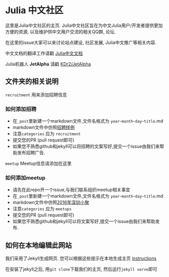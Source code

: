 # Julia 中文社区

这里是Julia中文社区的主页. Julia中文社区旨在为中文Julia用户/开发者提供更加方便的资源, 以及维护供中文用户交流的相关QQ群, 论坛.

在这里的issue大家可以来讨论站点建设, 社区发展, Julia中文推广等相关内容.

中文文档的翻译工作请戳 [Julia中文文档](https://github.com/JuliaCN/julia_zh_cn)

Julia机器人 **JetAlpha** 请戳 [KDr2/JetAlpha](https://github.com/KDr2/JetAlpha.jl)


## 文件夹的相关说明

`recruitment` 用来添加招聘信息

### 如何添加招聘

- 在`_post`里新建一个markdown文件,文件名格式为 `year`-`month`-`day`-`title`.md
- markdown文件中仿照[招聘样例](https://github.com/JuliaCN/juliacn.github.io/blob/rogerluo/_posts/2016-05-01-haplox.md)
- 注意`categories` 应为 `recruitment`
- 提交您的PR (pull request即可)
- 如果您不熟悉github和jekyll可以将招聘的文案写好,提交一个issue由我们来帮助发布招聘广告.

`meetup` Meetup信息请添加在这里

### 如何添加meetup

- 请先在此repo开一个issue,与我们联系组织meetup相关事宜
- 在`_post`里新建一个markdown文件,文件名格式为 `year`-`month`-`day`-`title`.md
- markdown文件中仿照[2016年深圳小聚](https://github.com/JuliaCN/juliacn.github.io/blob/rogerluo/_posts/2016-03-19-2016-user-meetup.md)
- 注意`categories` 应为 `meetups`
- 提交您的PR (pull request即可)
- 如果您不熟悉github和jekyll可以将文案写好,提交一个issue由我们来帮助发布.


## 如何在本地编辑此网站

我们采用了Jekyll生成网页. 您可以根据这些提示在本地生成主页 [instructions](https://help.github.com/articles/using-jekyll-with-pages)

在安装了jekyll之后, 用`git clone`下载我们的主页, 然后运行`jekyll serve`即可
